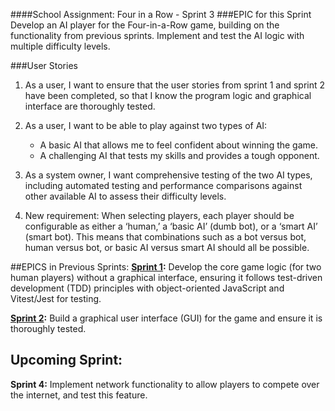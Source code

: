 ####School Assignment: Four in a Row - Sprint 3
###EPIC for this Sprint
Develop an AI player for the Four-in-a-Row game, building on the functionality from previous sprints. Implement and test the AI logic with multiple difficulty levels.

###User Stories
1. As a user, I want to ensure that the user stories from sprint 1 and sprint 2 have been completed, so that I know the program logic and graphical interface are thoroughly tested.

2. As a user, I want to be able to play against two types of AI:
      - A basic AI that allows me to feel confident about winning the game.
      - A challenging AI that tests my skills and provides a tough opponent.
3. As a system owner, I want comprehensive testing of the two AI types, including automated testing and performance comparisons against other available AI to assess their difficulty levels.

4. New requirement: When selecting players, each player should be configurable as either a ‘human,’ a ‘basic AI’ (dumb bot), or a ‘smart AI’ (smart bot). This means that combinations such as a bot versus bot, human versus bot, or basic AI versus smart AI should all be possible.

##EPICS in Previous Sprints:
**[Sprint 1](https://github.com/YevShch/Fyra-i-rad-/tree/dev-SPRINT1):** Develop the core game logic (for two human players) without a graphical interface, ensuring it follows test-driven development (TDD) principles with object-oriented JavaScript and Vitest/Jest for testing.

**[Sprint 2](https://github.com/YevShch/Fyra-i-rad-/tree/dev-GUI-Sprint-2):** Build a graphical user interface (GUI) for the game and ensure it is thoroughly tested.


## Upcoming Sprint:
**Sprint 4:** Implement network functionality to allow players to compete over the internet, and test this feature.
